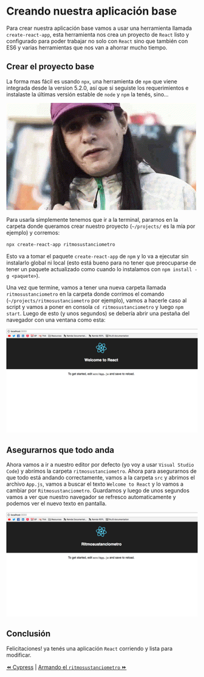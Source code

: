 # Creando nuestra aplicación base
Para crear nuestra aplicación base vamos a usar una herramienta llamada `create-react-app`, esta herramienta nos crea un proyecto de `React` listo y configurado para poder trabajar no solo con `React` sino que también con ES6 y varias herramientas que nos van a ahorrar mucho tiempo.

## Crear el proyecto base
La forma mas fácil es usando `npx`, una herramienta de `npm` que viene integrada desde la version 5.2.0, así que si seguiste los requerimientos e instalaste la últimas versión estable de `node` y `npm` la tenés, sino...

![01](../../assets/japish.gif)

Para usarla simplemente tenemos que ir a la terminal, pararnos en la carpeta donde queramos crear nuestro proyecto (`~/projects/` es la mía por ejemplo) y corremos:
```bash
npx create-react-app ritmosustanciometro
```
Esto va a tomar el paquete `create-react-app` de `npm` y lo va a ejecutar sin instalarlo global ni local (esto está bueno para no tener que preocuparse de tener un paquete actualizado como cuando lo instalamos con `npm install -g <paquete>`).

Una vez que termine, vamos a tener una nueva carpeta llamada `ritmosustanciometro` en la carpeta donde corrimos el comando (`~/projects/ritmosustanciometro` por ejemplo), vamos a hacerle caso al script y vamos a poner en consola `cd ritmosustanciometro` y luego `npm start`. Luego de esto (y unos segundos) se debería abrir una pestaña del navegador con una ventana como esta:

![03](../../assets/01-cra-landing.jpg)

## Asegurarnos que todo anda
Ahora vamos a ir a nuestro editor por defecto (yo voy a usar `Visual Studio Code`) y abrímos la carpeta `ritmosustanciometro`.
Ahora para asegurarnos de que todo está andando correctamente, vamos a la carpeta `src` y abrimos el archivo `App.js`, vamos a buscar el texto `Welcome to React` y lo vamos a cambiar por `Ritmosustanciometro`.
Guardamos y luego de unos segundos vamos a ver que nuestro navegador se refresco automaticamente y podemos ver el nuevo texto en pantalla.

![04](../../assets/01-cra-modified-landing.jpg)

## Conclusión
Felicitaciones! ya tenés una aplicación `React` corriendo y lista para modificar.

[⏪ Cypress](../tools/cypress.md) | [Armando el `ritmosustanciometro` ⏩](./02-armar-ritmosustanciometro.md)